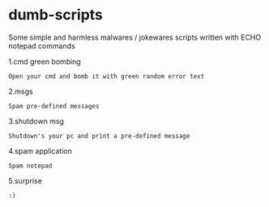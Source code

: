 # dumb-scripts
Some simple and harmless malwares / jokewares scripts written with ECHO notepad commands

1.cmd green bombing
  
    Open your cmd and bomb it with green random error text

2.msgs
  
    Spam pre-defined messages

3.shutdown msg
  
    Shutdown's your pc and print a pre-defined message

4.spam application

    Spam notepad

5.surprise
  
    :)
